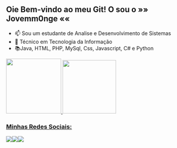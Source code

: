 <h2> Oie Bem-vindo ao meu Git! O sou o »» Jovemm0nge  «« </h2>


- 📫 Sou um estudante de Analise e Desenvolvimento de Sistemas
- 🧾 Técnico em Tecnologia da Informação
- 📚Java, HTML, PHP, MySql, Css, Javascript, C# e Python
 
 <div>
  <a href="https://github.com/jovemm0nge">
  <img height="150em" src="https://github-readme-stats.vercel.app/api?username=jovemm0nge&show_icons=true&theme=radical&include_all_commits=true&count_private=true"/>
 <img height="146em" src="https://github-readme-stats.vercel.app/api/top-langs/?username=jovemm0nge&layout=compact&langs_count=16&theme=radical"/> 
</div>
 
 <h3> Minhas Redes Sociais:</h3>
 <div> 
  
  <a href="https://instagram.com/_m0nge" target="_blank"><img src="https://img.shields.io/badge/-Instagram-%23E4405F?style=for-the-badge&logo=instagram&logoColor=white" target="_blank"></a><a href="https://www.linkedin.com/in/gabrielarthurtonholodecampos/" target="_blank"><img src="https://img.shields.io/badge/-LinkedIn-%230077B5?style=for-the-badge&logo=linkedin&logoColor=white" target="_blank"></a><a href="https://steamcommunity.com/id/jovemm0nge/" target="_blank"><img src="https://img.shields.io/badge/Steam-000000?style=for-the-badge&logo=steam&logoColor=white" target="_blank"></a> 
  
 
